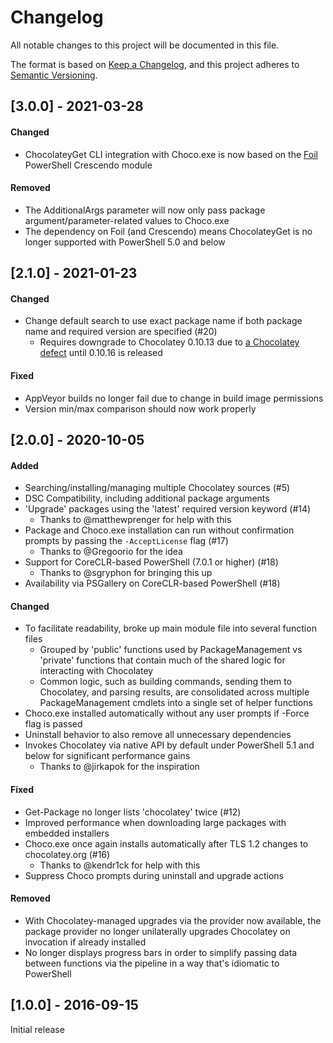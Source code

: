 # Changelog
All notable changes to this project will be documented in this file.

The format is based on [Keep a Changelog](https://keepachangelog.com/en/1.0.0/),
and this project adheres to [Semantic Versioning](https://semver.org/spec/v2.0.0.html).

## [3.0.0] - 2021-03-28
#### Changed
* ChocolateyGet CLI integration with Choco.exe is now based on the [Foil](https://github.com/ethanbergstrom/Foil) PowerShell Crescendo module
#### Removed
* The AdditionalArgs parameter will now only pass package argument/parameter-related values to Choco.exe
* The dependency on Foil (and Crescendo) means ChocolateyGet is no longer supported with PowerShell 5.0 and below

## [2.1.0] - 2021-01-23
#### Changed
* Change default search to use exact package name if both package name and required version are specified (#20)
  * Requires downgrade to Chocolatey 0.10.13 due to [a Chocolatey defect](https://github.com/chocolatey/choco/issues/1843) until 0.10.16 is released

#### Fixed
* AppVeyor builds no longer fail due to change in build image permissions
* Version min/max comparison should now work properly

## [2.0.0] - 2020-10-05
#### Added
* Searching/installing/managing multiple Chocolatey sources (#5)
* DSC Compatibility, including additional package arguments
* 'Upgrade' packages using the 'latest' required version keyword (#14)
  * Thanks to @matthewprenger for help with this
* Package and Choco.exe installation can run without confirmation prompts by passing the `-AcceptLicense` flag (#17)
  * Thanks to @Gregoorio for the idea
* Support for CoreCLR-based PowerShell (7.0.1 or higher) (#18)
  * Thanks to @sgryphon for bringing this up
* Availability via PSGallery on CoreCLR-based PowerShell (#18)

#### Changed
* To facilitate readability, broke up main module file into several function files
  * Grouped by 'public' functions used by PackageManagement vs 'private' functions that contain much of the shared logic for interacting with Chocolatey
  * Common logic, such as building commands, sending them to Chocolatey, and parsing results, are consolidated across multiple PackageManagement cmdlets into a single set of helper functions
* Choco.exe installed automatically without any user prompts if -Force flag is passed
* Uninstall behavior to also remove all unnecessary dependencies
* Invokes Chocolatey via native API by default under PowerShell 5.1 and below for significant performance gains
  * Thanks to @jirkapok for the inspiration

#### Fixed
* Get-Package no longer lists 'chocolatey' twice (#12)
* Improved performance when downloading large packages with embedded installers
* Choco.exe once again installs automatically after TLS 1.2 changes to chocolatey.org (#16)
  * Thanks to @kendr1ck for help with this
* Suppress Choco prompts during uninstall and upgrade actions

#### Removed
* With Chocolatey-managed upgrades via the provider now available, the package provider no longer unilaterally upgrades Chocolatey on invocation if already installed
* No longer displays progress bars in order to simplify passing data between functions via the pipeline in a way that's idiomatic to PowerShell

## [1.0.0] - 2016-09-15
Initial release
